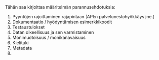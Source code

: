 Tähän saa kirjoittaa määritelmän parannusehdotuksia:

1. Pyyntöjen rajoittaminen rajapintaan (API:n palvelunestohyökkäys jne.)
2. Dokumentaatio / hyödyntämisen esimerkkikoodit
3. Testaustulokset
4. Datan oikeellisuus ja sen varmistaminen
5. Monimuotoisuus / monikanavaisuus
6. Kielituki
7. Metadata
8. 
